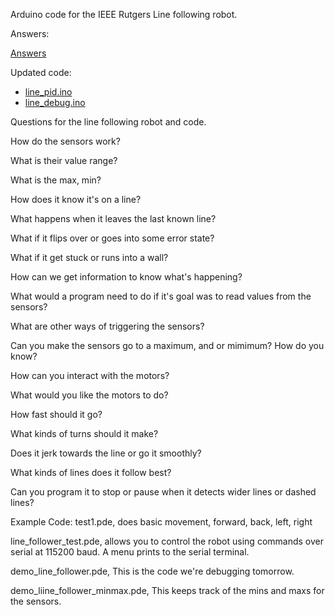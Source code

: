 Arduino code for the IEEE Rutgers Line following robot.

Answers:

[Answers](line_following_robot_questions_and_answers.md)

Updated code:

* [line_pid.ino](sketches/line_pid/line_pid.ino)
* [line_debug.ino](sketches/line_debug/line_debug.ino)


Questions for the line following robot and code.

How do the sensors work?

What is their value range?

What is the max, min?

How does it know it's on a line?

What happens when it leaves the last known line?

What if it flips over or goes into some error state?

What if it get stuck or runs into a wall?

How can we get information to know what's happening?

What would a program need to do if it's goal was to read values from the sensors?

What are other ways of triggering the sensors?

Can you make the sensors go to a maximum, and or mimimum? How do you know?

How can you interact with the motors?

What would you like the motors to do?

How fast should it go?

What kinds of turns should it make?

Does it jerk towards the line or go it smoothly?

What kinds of lines does it follow best?

Can you program it to stop or pause when it detects wider lines or dashed lines?



Example Code:
test1.pde, does basic movement, forward, back, left, right

line_follower_test.pde, allows you to control the robot using commands over serial at 115200 baud. A menu prints to the serial terminal.

demo_line_follower.pde, This is the code we're debugging tomorrow.

demo_liine_follower_minmax.pde,  This keeps track of the mins and maxs for the sensors.

